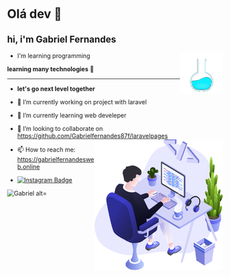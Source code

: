 # Olá dev 👋
## hi, i'm Gabriel Fernandes

<img src="https://github.com/marcio1002/marcio1002/blob/master/imgs/oie_source.gif?w=512" width=100 heigth=100 align="right"/>

- I'm learning programming 


**learning many technologies** 🤩

***





- **let's go next level together**

- 🔭 I’m currently working on project with laravel
- 🌱 I’m currently learning web develeper
- 👯 I’m looking to collaborate on https://github.com/Gabrielfernandes87f/laravelpages <img align="right" src="https://github.com/fergracianoo/fergracianoo/blob/master/images/illustration.png" width="300"/>

- 📫 How to reach me: https://gabrielfernandesweb.online
- [![Instagram Badge](https://img.shields.io/badge/-Gabriel.fernandes.blade-6633cc?style=flat-square&labelColor=6633cc&logo=instagram&logoColor=white&link=https://https://www.instagram.com/gabrielfernandes87s/)](https://www.instagram.com/gabrielfernandes87s/) 

<p align="left">
  <img src="https://github-readme-stats.vercel.app/api/top-langs/?username=Gabrielfernandes87f&layout=compact&langs_count=8&hide=Blade,Shell&theme=dark" title="Gabriel alt="Gabriel's Top Langs"/>
</p>

